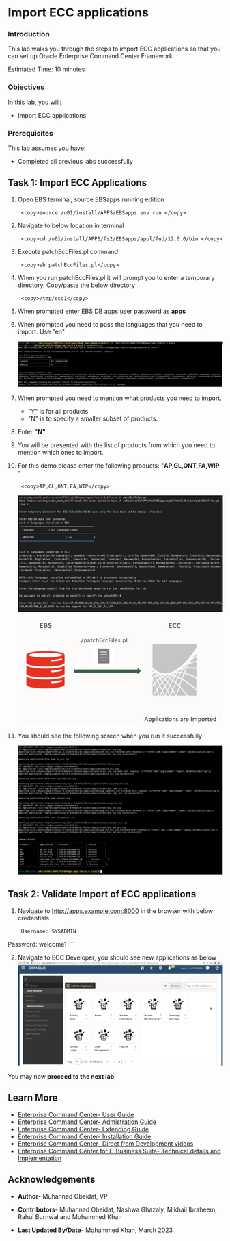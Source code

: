 # Import ECC applications

### Introduction


This lab walks you through the steps to import ECC applications so that you can set up Oracle Enterprise Command Center Framework



Estimated Time: 10 minutes

### Objectives
In this lab, you will:
* Import ECC applications


### Prerequisites

This lab assumes you have:
* Completed all previous labs successfully 

##  

## Task 1: Import ECC Applications

1.  Open EBS terminal, source EBSapps running edition

    ```
  	 <copy>source /u01/install/APPS/EBSapps.env run </copy>
    ```



2. Navigate to below location in terminal 

    ```
  	 <copy>cd /u01/install/APPS/fs2/EBSapps/appl/fnd/12.0.0/bin </copy>
    ```


3. Execute patchEccFiles.pl command

    ```
  	 <copy>sh patchEccFiles.pl</copy>
    ```



4. When you run patchEccFiles.pl it will prompt you to enter a temporary directory. Copy/paste the below directory

    ```
  	 <copy>/tmp/ecc1</copy>
    ```

5. When prompted enter EBS DB apps user password as **apps**
6. When prompted you need to pass the languages that you need to import. Use "en" 

    ![Import applications](../images/import101.png "Import applications")


7. When prompted you need to mention what products you need to import. 
     * "Y" is for all products
     * "N" is to specify a smaller subset of products. 

8. Enter **"N"** 

9. You will be presented with the list of products from which you need to mention which ones to import. 

10. For this demo please enter the following products: "**AP,GL,ONT,FA,WIP** "

    ```
  	 <copy>AP,GL,ONT,FA,WIP</copy>
    ```


    ![Enter products to import](../images/importecc11.png "Enter products to import")
    ![Import Applications from EBS](../images/import1000.png "Import Applications from EBS")

11. You should see the following  screen when you run it successfully

    ![Successful import of applications from EBS to ECC](../images/payables12.png "Successful import")


## Task 2: Validate Import of ECC applications

1. Navigate to http://apps.example.com:8000 in the browser with below credentials 


    ```
  	 Username: SYSADMIN
Password: welcome1
    ```

    
2. Navigate to ECC Developer, you should see new applications as below
    ![Validate import of ECC applications](../images/5apps.png "Validate import of ECC applications")


You may now **proceed to the next lab**


## Learn More
* [Enterprise Command Center- User Guide](https://docs.oracle.com/cd/E26401_01/doc.122/e22956/T27641T671922.htm)
* [Enterprise Command Center- Admistration Guide](https://docs.oracle.com/cd/E26401_01/doc.122/f34732/toc.htm)
* [Enterprise Command Center- Extending Guide](https://docs.oracle.com/cd/E26401_01/doc.122/f21671/T673609T673618.htm)
* [Enterprise Command Center- Installation Guide](https://support.oracle.com/epmos/faces/DocumentDisplay?_afrLoop=264801675930013&id=2495053.1&_afrWindowMode=0&_adf.ctrl-state=1c6rxqpyoj_102)
* [Enterprise Command Center- Direct from Development videos](https://learn.oracle.com/ols/course/ebs-enterprise-command-centers-direct-from-development/50662/60350)
* [Enterprise Command Center for E-Business Suite- Technical details and Implementation](https://mylearn.oracle.com/ou/component/-/117416)

## Acknowledgements

* **Author**- Muhannad Obeidat, VP

* **Contributors**-  Muhannad Obeidat, Nashwa Ghazaly, Mikhail Ibraheem, Rahul Burnwal and Mohammed Khan

* **Last Updated By/Date**- Mohammed Khan, March 2023

